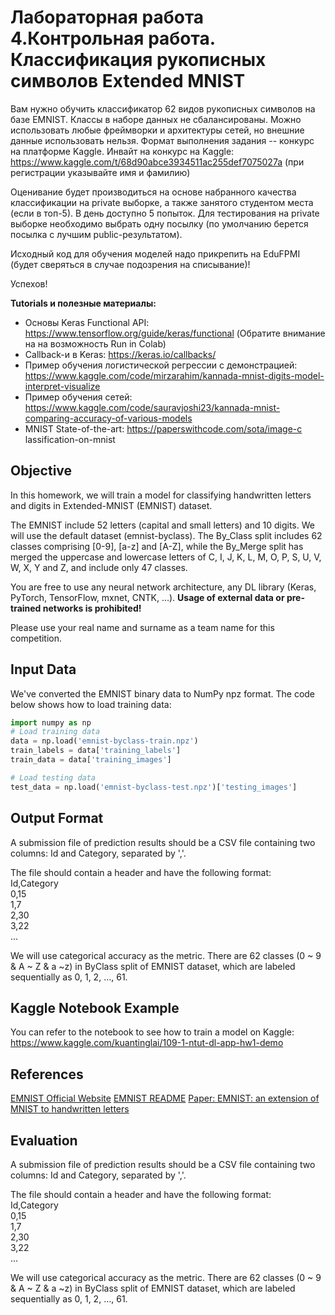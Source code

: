 # Лабораторная работа 4.Контрольная работа. Классификация рукописных символов Extended MNIST
Вам нужно обучить классификатор 62 видов рукописных символов на базе EMNIST. Классы в наборе данных не сбалансированы. Можно использовать любые фреймворки и архитектуры сетей, но внешние данные использовать нельзя. Формат выполнения задания -- конкурс на платформе Kaggle. Инвайт на конкурс на Kaggle: https://www.kaggle.com/t/68d90abce3934511ac255def7075027a (при регистрации указывайте имя и фамилию)

Оценивание будет производиться на основе набранного качества классификации на private выборке, а также занятого студентом места (если в топ-5). В день доступно 5 попыток. Для тестирования на private выборке необходимо выбрать одну посылку (по умолчанию берется посылка с лучшим public-результатом).

Исходный код для обучения моделей надо прикрепить на EduFPMI (будет сверяться в случае подозрения на списывание)!

Успехов!

__Tutorials и полезные материалы:__
 * Основы Keras Functional API: https://www.tensorflow.org/guide/keras/functional (Обратите внимание на на возможность Run in Colab)
 * Callback-и в Keras: https://keras.io/callbacks/
 * Пример обучения логистической регрессии с демонстрацией: https://www.kaggle.com/code/mirzarahim/kannada-mnist-digits-model-interpret-visualize
 * Пример обучения сетей: https://www.kaggle.com/code/sauravjoshi23/kannada-mnist-comparing-accuracy-of-various-models
 * MNIST State-of-the-art: https://paperswithcode.com/sota/image-c lassification-on-mnist

## Objective
In this homework, we will train a model for classifying handwritten letters and digits in Extended-MNIST (EMNIST) dataset.

The EMNIST include 52 letters (capital and small letters) and 10 digits. We will use the default dataset (emnist-byclass). The By_Class split includes 62 classes comprising [0-9], [a-z] and [A-Z], while the By_Merge split has merged the uppercase and lowercase letters of C, I, J, K, L, M, O, P, S, U, V, W, X, Y and Z, and include only 47 classes.

You are free to use any neural network architecture, any DL library (Keras, PyTorch, TensorFlow, mxnet, CNTK, …). __Usage of external data or pre-trained networks is prohibited!__

Please use your real name and surname as a team name for this competition.

## Input Data
We've converted the EMNIST binary data to NumPy npz format. The code below shows how to load training data:  
```python
import numpy as np
# Load training data
data = np.load('emnist-byclass-train.npz')
train_labels = data['training_labels']
train_data = data['training_images']

# Load testing data
test_data = np.load('emnist-byclass-test.npz')['testing_images']
```

## Output Format
A submission file of prediction results should be a CSV file containing two columns: Id and Category, separated by ','.

The file should contain a header and have the following format:  
Id,Category  
0,15  
1,7  
2,30  
3,22  
...

We will use categorical accuracy as the metric. There are 62 classes (0 ~ 9 & A ~ Z & a ~z) in ByClass split of EMNIST dataset, which are labeled sequentially as 0, 1, 2, …, 61.

## Kaggle Notebook Example
You can refer to the notebook to see how to train a model on Kaggle: 
https://www.kaggle.com/kuantinglai/109-1-ntut-dl-app-hw1-demo

## References
[EMNIST Official Website](https://www.nist.gov/itl/products-and-services/emnist-dataset)
[EMNIST README](https://www.itl.nist.gov/iaui/vip/cs_links/EMNIST/Readme.txt)
[Paper: EMNIST: an extension of MNIST to handwritten letters](https://arxiv.org/abs/1702.05373v1)

## Evaluation
A submission file of prediction results should be a CSV file containing two columns: Id and Category, separated by ','.

The file should contain a header and have the following format:  
Id,Category  
0,15  
1,7  
2,30  
3,22  
...

We will use categorical accuracy as the metric. There are 62 classes (0 ~ 9 & A ~ Z & a ~z) in ByClass split of EMNIST dataset, which are labeled sequentially as 0, 1, 2, …, 61.